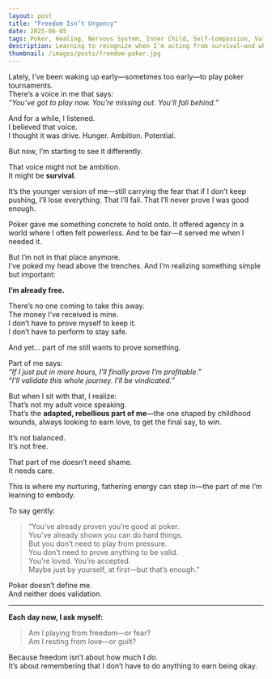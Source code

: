 ```yaml
---
layout: post
title: "Freedom Isn’t Urgency"
date: 2025-06-05
tags: Poker, Healing, Nervous System, Inner Child, Self-Compassion, Validation
description: Learning to recognize when I'm acting from survival—and when I'm choosing from freedom.
thumbnail: /images/posts/freedom-poker.jpg
---
```


Lately, I’ve been waking up early—sometimes too early—to play poker tournaments.  
There’s a voice in me that says:  
*“You’ve got to play now. You’re missing out. You’ll fall behind.”*

And for a while, I listened.  
I believed that voice.  
I thought it was drive. Hunger. Ambition. Potential.

But now, I’m starting to see it differently.

That voice might not be ambition.  
It might be **survival**.

It’s the younger version of me—still carrying the fear that if I don’t keep pushing, I’ll lose everything. That I’ll fail. That I’ll never prove I was good enough.

Poker gave me something concrete to hold onto. It offered agency in a world where I often felt powerless. And to be fair—it served me when I needed it.

But I’m not in that place anymore.  
I’ve poked my head above the trenches. And I’m realizing something simple but important:

**I’m already free.**

There’s no one coming to take this away.  
The money I’ve received is mine.  
I don’t have to prove myself to keep it.  
I don’t have to perform to stay safe.

And yet… part of me still wants to prove something.

Part of me says:  
*“If I just put in more hours, I’ll finally prove I’m profitable.”*  
*“I’ll validate this whole journey. I’ll be vindicated.”*

But when I sit with that, I realize:  
That’s not my adult voice speaking.  
That’s the **adapted, rebellious part of me**—the one shaped by childhood wounds, always looking to earn love, to get the final say, to *win*.

It’s not balanced.  
It’s not free.

That part of me doesn’t need shame.  
It needs care.

This is where my nurturing, fathering energy can step in—the part of me I’m learning to embody.

To say gently:  
> “You’ve already proven you’re good at poker.  
> You’ve already shown you can do hard things.  
> But you don’t need to play from pressure.  
> You don’t need to prove anything to be valid.  
> You’re loved. You’re accepted.  
> Maybe just by yourself, at first—but that’s enough.”  

Poker doesn’t define me.  
And neither does validation.

---

**Each day now, I ask myself:**  
> Am I playing from freedom—or fear?  
> Am I resting from love—or guilt?

Because freedom isn’t about how much I *do*.  
It’s about remembering that I don’t have to do anything to earn being okay.
